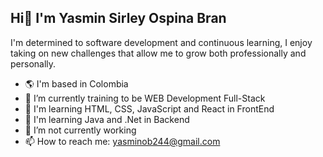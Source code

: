 ## Hi👋 I'm Yasmin Sirley Ospina Bran 

I'm determined to software development and continuous learning, I enjoy taking on new challenges that allow me to grow both professionally and personally.

- 🌎 I'm based in Colombia
- 🌱 I’m currently training to be WEB Development Full-Stack
- 🧠 I'm learning HTML, CSS, JavaScript and React in FrontEnd
- 🧠 I'm learning Java and .Net in Backend
- 🔭 I’m not currently working 
- 📫 How to reach me: yasminob244@gmail.com 

